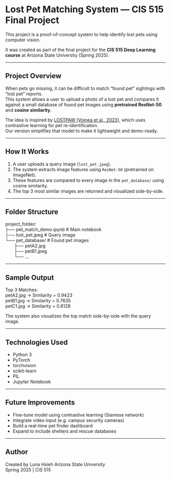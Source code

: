 # Lost Pet Matching System — CIS 515 Final Project

This project is a proof-of-concept system to help identify lost pets using computer vision.

It was created as part of the final project for the **CIS 515 Deep Learning course** at Arizona State University (Spring 2025).

---

## Project Overview

When pets go missing, it can be difficult to match “found pet” sightings with “lost pet” reports.  
This system allows a user to upload a photo of a lost pet and compares it against a small database of found pet images using **pretrained ResNet-50** and **cosine similarity**.

The idea is inspired by [LOSTPAW (Voinea et al., 2023)](https://arxiv.org/abs/2304.14765), which uses contrastive learning for pet re-identification.  
Our version simplifies that model to make it lightweight and demo-ready.

---

## How It Works

1. A user uploads a query image (`lost_pet.jpeg`).
2. The system extracts image features using `ResNet-50` (pretrained on ImageNet).
3. These features are compared to every image in the `pet_database/` using cosine similarity.
4. The top 3 most similar images are returned and visualized side-by-side.

---

##  Folder Structure

project_folder/  
├── pet_match_demo.ipynb      # Main notebook  
├── lost_pet.jpeg             # Query image  
└── pet_database/             # Found pet images  
  ├── petA2.jpg  
  ├── petB1.jpeg  
  └── ...


---

## Sample Output

Top 3 Matches:  
petA2.jpg → Similarity = 0.9423  
petB1.jpg → Similarity = 0.7635  
petC1.jpg → Similarity = 0.6128  

The system also visualizes the top match side-by-side with the query image.


---

## Technologies Used

- Python 3
- PyTorch
- torchvision
- scikit-learn
- PIL
- Jupyter Notebook

---

## Future Improvements

- Fine-tune model using contrastive learning (Siamese network)
- Integrate video input (e.g. campus security cameras)
- Build a real-time pet finder dashboard
- Expand to include shelters and rescue databases

---

## Author

Created by Luna Hsieh
Arizona State University  
Spring 2025 | CIS 515
